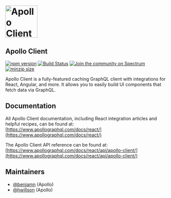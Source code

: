 # <a href="https://www.apollographql.com/"><img src="https://user-images.githubusercontent.com/841294/53402609-b97a2180-39ba-11e9-8100-812bab86357c.png" height="100" alt="Apollo Client"></a>

## Apollo Client

[![npm version](https://badge.fury.io/js/apollo-client.svg)](https://badge.fury.io/js/apollo-client)
[![Build Status](https://circleci.com/gh/apollographql/apollo-client.svg?style=svg)](https://circleci.com/gh/apollographql/apollo-client)
[![Join the community on Spectrum](https://withspectrum.github.io/badge/badge.svg)](https://spectrum.chat/apollo)
[![minzip size](https://badgen.net/bundlephobia/minzip/apollo-client)](https://badgen.net/bundlephobia/minzip/apollo-client)



Apollo Client is a fully-featured caching GraphQL client with integrations for React, Angular, and more. It allows you to easily build UI components that fetch data via GraphQL.

## Documentation

All Apollo Client documentation, including React integration articles and helpful recipes, can be found at: <br/>
[https://www.apollographql.com/docs/react/](https://www.apollographql.com/docs/react/)

The Apollo Client API reference can be found at: <br/>
[https://www.apollographql.com/docs/react/api/apollo-client/](https://www.apollographql.com/docs/react/api/apollo-client/)

## Maintainers

- [@benjamn](https://github.com/benjamn) (Apollo)
- [@hwillson](https://github.com/hwillson) (Apollo)
